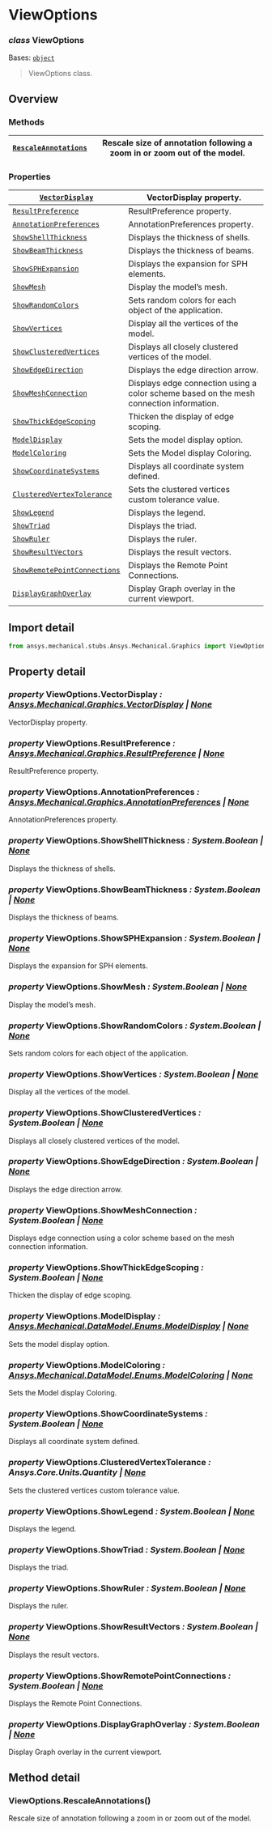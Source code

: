 <a id="viewoptions"></a>

# ViewOptions

<a id="ViewOptions"></a>

### *class* ViewOptions

Bases: [`object`](https://docs.python.org/3/library/functions.html#object)

> ViewOptions class.

> <!-- !! processed by numpydoc !! -->

<a id="overview"></a>

## Overview

### Methods

| [`RescaleAnnotations`](#ViewOptions.RescaleAnnotations)   | Rescale size of annotation following a zoom in or zoom out of the model.   |
|-----------------------------------------------------------|----------------------------------------------------------------------------|

### Properties

| [`VectorDisplay`](VectorDisplay.md#VectorDisplay)                         | VectorDisplay property.                                                                 |
|---------------------------------------------------------------------------|-----------------------------------------------------------------------------------------|
| [`ResultPreference`](ResultPreference.md#ResultPreference)                | ResultPreference property.                                                              |
| [`AnnotationPreferences`](AnnotationPreferences.md#AnnotationPreferences) | AnnotationPreferences property.                                                         |
| [`ShowShellThickness`](#ViewOptions.ShowShellThickness)                   | Displays the thickness of shells.                                                       |
| [`ShowBeamThickness`](#ViewOptions.ShowBeamThickness)                     | Displays the thickness of beams.                                                        |
| [`ShowSPHExpansion`](#ViewOptions.ShowSPHExpansion)                       | Displays the expansion for SPH elements.                                                |
| [`ShowMesh`](#ViewOptions.ShowMesh)                                       | Display the model’s mesh.                                                               |
| [`ShowRandomColors`](#ViewOptions.ShowRandomColors)                       | Sets random colors for each object of the application.                                  |
| [`ShowVertices`](#ViewOptions.ShowVertices)                               | Display all the vertices of the model.                                                  |
| [`ShowClusteredVertices`](#ViewOptions.ShowClusteredVertices)             | Displays all closely clustered vertices of the model.                                   |
| [`ShowEdgeDirection`](#ViewOptions.ShowEdgeDirection)                     | Displays the edge direction arrow.                                                      |
| [`ShowMeshConnection`](#ViewOptions.ShowMeshConnection)                   | Displays edge connection using a color scheme based on the mesh connection information. |
| [`ShowThickEdgeScoping`](#ViewOptions.ShowThickEdgeScoping)               | Thicken the display of edge scoping.                                                    |
| [`ModelDisplay`](../DataModel/Enums/ModelDisplay.md#ModelDisplay)         | Sets the model display option.                                                          |
| [`ModelColoring`](../DataModel/Enums/ModelColoring.md#ModelColoring)      | Sets the Model display Coloring.                                                        |
| [`ShowCoordinateSystems`](#ViewOptions.ShowCoordinateSystems)             | Displays all coordinate system defined.                                                 |
| [`ClusteredVertexTolerance`](#ViewOptions.ClusteredVertexTolerance)       | Sets the clustered vertices custom tolerance value.                                     |
| [`ShowLegend`](#ViewOptions.ShowLegend)                                   | Displays the legend.                                                                    |
| [`ShowTriad`](#ViewOptions.ShowTriad)                                     | Displays the triad.                                                                     |
| [`ShowRuler`](#ViewOptions.ShowRuler)                                     | Displays the ruler.                                                                     |
| [`ShowResultVectors`](#ViewOptions.ShowResultVectors)                     | Displays the result vectors.                                                            |
| [`ShowRemotePointConnections`](#ViewOptions.ShowRemotePointConnections)   | Displays the Remote Point Connections.                                                  |
| [`DisplayGraphOverlay`](#ViewOptions.DisplayGraphOverlay)                 | Display Graph overlay in the current viewport.                                          |

<a id="import-detail"></a>

## Import detail

```python
from ansys.mechanical.stubs.Ansys.Mechanical.Graphics import ViewOptions
```

<a id="property-detail"></a>

## Property detail

<a id="ViewOptions.VectorDisplay"></a>

### *property* ViewOptions.VectorDisplay *: [Ansys.Mechanical.Graphics.VectorDisplay](VectorDisplay.md#VectorDisplay) | [None](https://docs.python.org/3/library/constants.html#None)*

VectorDisplay property.

<!-- !! processed by numpydoc !! -->

<a id="ViewOptions.ResultPreference"></a>

### *property* ViewOptions.ResultPreference *: [Ansys.Mechanical.Graphics.ResultPreference](ResultPreference.md#ResultPreference) | [None](https://docs.python.org/3/library/constants.html#None)*

ResultPreference property.

<!-- !! processed by numpydoc !! -->

<a id="ViewOptions.AnnotationPreferences"></a>

### *property* ViewOptions.AnnotationPreferences *: [Ansys.Mechanical.Graphics.AnnotationPreferences](AnnotationPreferences.md#AnnotationPreferences) | [None](https://docs.python.org/3/library/constants.html#None)*

AnnotationPreferences property.

<!-- !! processed by numpydoc !! -->

<a id="ViewOptions.ShowShellThickness"></a>

### *property* ViewOptions.ShowShellThickness *: System.Boolean | [None](https://docs.python.org/3/library/constants.html#None)*

Displays the thickness of shells.

<!-- !! processed by numpydoc !! -->

<a id="ViewOptions.ShowBeamThickness"></a>

### *property* ViewOptions.ShowBeamThickness *: System.Boolean | [None](https://docs.python.org/3/library/constants.html#None)*

Displays the thickness of beams.

<!-- !! processed by numpydoc !! -->

<a id="ViewOptions.ShowSPHExpansion"></a>

### *property* ViewOptions.ShowSPHExpansion *: System.Boolean | [None](https://docs.python.org/3/library/constants.html#None)*

Displays the expansion for SPH elements.

<!-- !! processed by numpydoc !! -->

<a id="ViewOptions.ShowMesh"></a>

### *property* ViewOptions.ShowMesh *: System.Boolean | [None](https://docs.python.org/3/library/constants.html#None)*

Display the model’s mesh.

<!-- !! processed by numpydoc !! -->

<a id="ViewOptions.ShowRandomColors"></a>

### *property* ViewOptions.ShowRandomColors *: System.Boolean | [None](https://docs.python.org/3/library/constants.html#None)*

Sets random colors for each object of the application.

<!-- !! processed by numpydoc !! -->

<a id="ViewOptions.ShowVertices"></a>

### *property* ViewOptions.ShowVertices *: System.Boolean | [None](https://docs.python.org/3/library/constants.html#None)*

Display all the vertices of the model.

<!-- !! processed by numpydoc !! -->

<a id="ViewOptions.ShowClusteredVertices"></a>

### *property* ViewOptions.ShowClusteredVertices *: System.Boolean | [None](https://docs.python.org/3/library/constants.html#None)*

Displays all closely clustered vertices of the model.

<!-- !! processed by numpydoc !! -->

<a id="ViewOptions.ShowEdgeDirection"></a>

### *property* ViewOptions.ShowEdgeDirection *: System.Boolean | [None](https://docs.python.org/3/library/constants.html#None)*

Displays the edge direction arrow.

<!-- !! processed by numpydoc !! -->

<a id="ViewOptions.ShowMeshConnection"></a>

### *property* ViewOptions.ShowMeshConnection *: System.Boolean | [None](https://docs.python.org/3/library/constants.html#None)*

Displays edge connection using a color scheme based on the mesh connection information.

<!-- !! processed by numpydoc !! -->

<a id="ViewOptions.ShowThickEdgeScoping"></a>

### *property* ViewOptions.ShowThickEdgeScoping *: System.Boolean | [None](https://docs.python.org/3/library/constants.html#None)*

Thicken the display of edge scoping.

<!-- !! processed by numpydoc !! -->

<a id="ViewOptions.ModelDisplay"></a>

### *property* ViewOptions.ModelDisplay *: [Ansys.Mechanical.DataModel.Enums.ModelDisplay](../DataModel/Enums/ModelDisplay.md#ModelDisplay) | [None](https://docs.python.org/3/library/constants.html#None)*

Sets the model display option.

<!-- !! processed by numpydoc !! -->

<a id="ViewOptions.ModelColoring"></a>

### *property* ViewOptions.ModelColoring *: [Ansys.Mechanical.DataModel.Enums.ModelColoring](../DataModel/Enums/ModelColoring.md#ModelColoring) | [None](https://docs.python.org/3/library/constants.html#None)*

Sets the Model display Coloring.

<!-- !! processed by numpydoc !! -->

<a id="ViewOptions.ShowCoordinateSystems"></a>

### *property* ViewOptions.ShowCoordinateSystems *: System.Boolean | [None](https://docs.python.org/3/library/constants.html#None)*

Displays all coordinate system defined.

<!-- !! processed by numpydoc !! -->

<a id="ViewOptions.ClusteredVertexTolerance"></a>

### *property* ViewOptions.ClusteredVertexTolerance *: Ansys.Core.Units.Quantity | [None](https://docs.python.org/3/library/constants.html#None)*

Sets the clustered vertices custom tolerance value.

<!-- !! processed by numpydoc !! -->

<a id="ViewOptions.ShowLegend"></a>

### *property* ViewOptions.ShowLegend *: System.Boolean | [None](https://docs.python.org/3/library/constants.html#None)*

Displays the legend.

<!-- !! processed by numpydoc !! -->

<a id="ViewOptions.ShowTriad"></a>

### *property* ViewOptions.ShowTriad *: System.Boolean | [None](https://docs.python.org/3/library/constants.html#None)*

Displays the triad.

<!-- !! processed by numpydoc !! -->

<a id="ViewOptions.ShowRuler"></a>

### *property* ViewOptions.ShowRuler *: System.Boolean | [None](https://docs.python.org/3/library/constants.html#None)*

Displays the ruler.

<!-- !! processed by numpydoc !! -->

<a id="ViewOptions.ShowResultVectors"></a>

### *property* ViewOptions.ShowResultVectors *: System.Boolean | [None](https://docs.python.org/3/library/constants.html#None)*

Displays the result vectors.

<!-- !! processed by numpydoc !! -->

<a id="ViewOptions.ShowRemotePointConnections"></a>

### *property* ViewOptions.ShowRemotePointConnections *: System.Boolean | [None](https://docs.python.org/3/library/constants.html#None)*

Displays the Remote Point Connections.

<!-- !! processed by numpydoc !! -->

<a id="ViewOptions.DisplayGraphOverlay"></a>

### *property* ViewOptions.DisplayGraphOverlay *: System.Boolean | [None](https://docs.python.org/3/library/constants.html#None)*

Display Graph overlay in the current viewport.

<!-- !! processed by numpydoc !! -->

<a id="method-detail"></a>

## Method detail

<a id="ViewOptions.RescaleAnnotations"></a>

### ViewOptions.RescaleAnnotations()

Rescale size of annotation following a zoom in or zoom out of the model.

<!-- !! processed by numpydoc !! -->
